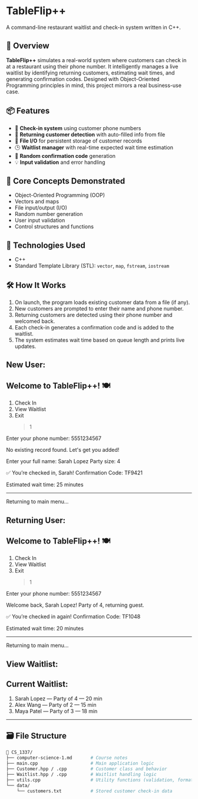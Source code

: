 # TableFlip++

A command-line restaurant waitlist and check-in system written in C++.

## 🚀 Overview

**TableFlip++** simulates a real-world system where customers can check in at a restaurant using their phone number. It intelligently manages a live waitlist by identifying returning customers, estimating wait times, and generating confirmation codes. Designed with Object-Oriented Programming principles in mind, this project mirrors a real business-use case.

## 📦 Features

- 📱 **Check-in system** using customer phone numbers
- 🔁 **Returning customer detection** with auto-filled info from file
- 🧾 **File I/O** for persistent storage of customer records
- 🕒 **Waitlist manager** with real-time expected wait time estimation
- 🔐 **Random confirmation code** generation
- 💡 **Input validation** and error handling

## 🧠 Core Concepts Demonstrated

- Object-Oriented Programming (OOP)
- Vectors and maps
- File input/output (I/O)
- Random number generation
- User input validation
- Control structures and functions

## 🔧 Technologies Used

- C++
- Standard Template Library (STL): `vector`, `map`, `fstream`, `iostream`

## 🛠️ How It Works

1. On launch, the program loads existing customer data from a file (if any).
2. New customers are prompted to enter their name and phone number.
3. Returning customers are detected using their phone number and welcomed back.
4. Each check-in generates a confirmation code and is added to the waitlist.
5. The system estimates wait time based on queue length and prints live updates.

## New User:

## Welcome to TableFlip++! 🍽️

1. Check In
2. View Waitlist
3. Exit
   > 1

Enter your phone number: 5551234567

No existing record found. Let's get you added!

Enter your full name: Sarah Lopez
Party size: 4

✅ You’re checked in, Sarah!
Confirmation Code: TF9421

Estimated wait time: 25 minutes

---

Returning to main menu...

## Returning User:

## Welcome to TableFlip++! 🍽️

1. Check In
2. View Waitlist
3. Exit
   > 1

Enter your phone number: 5551234567

Welcome back, Sarah Lopez!
Party of 4, returning guest.

✅ You’re checked in again!
Confirmation Code: TF1048

Estimated wait time: 20 minutes

---

Returning to main menu...

## View Waitlist:

## Current Waitlist:

1. Sarah Lopez — Party of 4 — 20 min
2. Alex Wang — Party of 2 — 15 min
3. Maya Patel — Party of 3 — 18 min

---

## 🗃 File Structure

```bash
📁 CS_1337/
├── computer-science-1.md       # Course notes
├── main.cpp                    # Main application logic
├── Customer.hpp / .cpp         # Customer class and behavior
├── Waitlist.hpp / .cpp         # Waitlist handling logic
├── utils.cpp                   # Utility functions (validation, formatting)
└── data/
    └── customers.txt           # Stored customer check-in data
```
